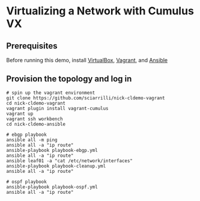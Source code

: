 Virtualizing a Network with Cumulus VX
======================================
Prerequisites
-------------
Before running this demo, install
[VirtualBox](https://www.virtualbox.org/manual/ch02.html),
[Vagrant](https://www.vagrantup.com/downloads.html), and
[Ansible](https://docs.ansible.com/ansible/intro_installation.html)

Provision the topology and log in
---------------------------------
    # spin up the vagrant environment
    git clone https://github.com/sciarrilli/nick-cldemo-vagrant
    cd nick-cldemo-vagrant
    vagrant plugin install vagrant-cumulus
    vagrant up
    vagrant ssh workbench
    cd nick-cldemo-ansible

    # ebgp playbook
    ansible all -m ping
    ansible all -a "ip route"
    ansible-playbook playbook-ebgp.yml
    ansible all -a "ip route"
    ansible leaf01 -a "cat /etc/network/interfaces"
    ansible-playbook playbook-cleanup.yml
    ansible all -a "ip route"

    # ospf playbook
    ansible-playbook playbook-ospf.yml
    ansible all -a "ip route"
